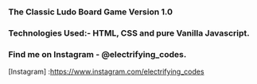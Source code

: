 ### The Classic Ludo Board Game Version 1.0 

### Technologies Used:- HTML, CSS and pure Vanilla Javascript.

### Find me on Instagram - @electrifying_codes.

[Instagram] :https://www.instagram.com/electrifying_codes